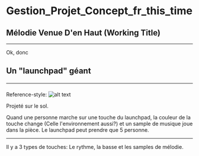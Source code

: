 # Gestion_Projet_Concept_fr_this_time

## Mélodie Venue D'en Haut (Working Title)
<hr>
Ok, donc


## **Un "launchpad" géant**<hr>
Reference-style: 
![alt text][logo]

[logo]: [https://github.com/adam-p/markdown-here/raw/master/src/common/images/icon48.png](https://m.media-amazon.com/images/I/81W2-6gvkqL._AC_SX425_.jpg) "Logo Title Text 2"

Projeté sur le sol.

Quand une personne marche sur une touche du launchpad, la couleur de la touche change (Celle l'environnement aussi?) et un sample de musique joue dans la pièce.
Le launchpad peut prendre que 5 personne. 
<hr>
Il y a 3 types de touches: Le rythme, la basse et les samples de mélodie. 
